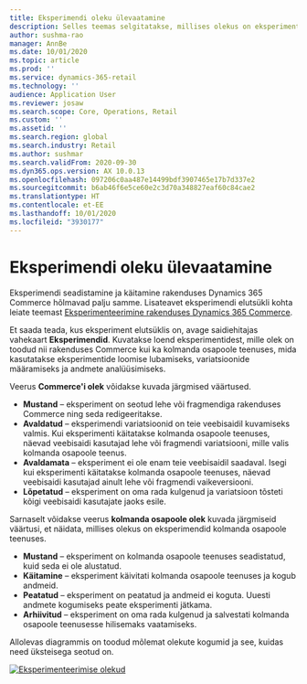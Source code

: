 ```yaml
---
title: Eksperimendi oleku ülevaatamine
description: Selles teemas selgitatakse, millises olekus on eksperiment oma elutsüklis rakenduses Dynamics 365 Commerce.
author: sushma-rao
manager: AnnBe
ms.date: 10/01/2020
ms.topic: article
ms.prod: ''
ms.service: dynamics-365-retail
ms.technology: ''
audience: Application User
ms.reviewer: josaw
ms.search.scope: Core, Operations, Retail
ms.custom: ''
ms.assetid: ''
ms.search.region: global
ms.search.industry: Retail
ms.author: sushmar
ms.search.validFrom: 2020-09-30
ms.dyn365.ops.version: AX 10.0.13
ms.openlocfilehash: 097206c0aa487e14499bdf3907465e17b7d337e2
ms.sourcegitcommit: b6ab46f6e5ce60e2c3d70a348827eaf60c84cae2
ms.translationtype: HT
ms.contentlocale: et-EE
ms.lasthandoff: 10/01/2020
ms.locfileid: "3930177"
---
```

# <a name="review-the-status-of-an-experiment"></a>Eksperimendi oleku ülevaatamine
Eksperimendi seadistamine ja käitamine rakenduses Dynamics 365 Commerce hõlmavad palju samme. Lisateavet eksperimendi elutsükli kohta leiate teemast [Eksperimenteerimine rakenduses Dynamics 365 Commerce](experimentation-overview.md).

Et saada teada, kus eksperiment elutsüklis on, avage saidiehitajas vahekaart **Eksperimendid**. Kuvatakse loend eksperimentidest, mille olek on toodud nii rakenduses Commerce kui ka kolmanda osapoole teenuses, mida kasutatakse eksperimentide loomise lubamiseks, variatsioonide määramiseks ja andmete analüüsimiseks.

Veerus **Commerce'i olek** võidakse kuvada järgmised väärtused. 
- **Mustand** – eksperiment on seotud lehe või fragmendiga rakenduses Commerce ning seda redigeeritakse.
- **Avaldatud** – eksperimendi variatsioonid on teie veebisaidil kuvamiseks valmis. Kui eksperimenti käitatakse kolmanda osapoole teenuses, näevad veebisaidi kasutajad lehe või fragmendi variatsiooni, mille valis kolmanda osapoole teenus.
- **Avaldamata** – eksperiment ei ole enam teie veebisaidil saadaval. Isegi kui eksperimenti käitatakse kolmanda osapoole teenuses, näevad veebisaidi kasutajad ainult lehe või fragmendi vaikeversiooni.
- **Lõpetatud** – eksperiment on oma rada kulgenud ja variatsioon tõsteti kõigi veebisaidi kasutajate jaoks esile.

Sarnaselt võidakse veerus **kolmanda osapoole olek** kuvada järgmiseid väärtusi, et näidata, millises olekus on eksperimendid kolmanda osapoole teenuses.
- **Mustand** – eksperiment on kolmanda osapoole teenuses seadistatud, kuid seda ei ole alustatud.
- **Käitamine** – eksperiment käivitati kolmanda osapoole teenuses ja kogub andmeid.
- **Peatatud** – eksperiment on peatatud ja andmeid ei koguta. Uuesti andmete kogumiseks peate eksperimenti jätkama.
- **Arhiivitud** – eksperiment on oma rada kulgenud ja salvestati kolmanda osapoole teenusesse hilisemaks vaatamiseks.

Allolevas diagrammis on toodud mõlemat olekute kogumid ja see, kuidas need üksteisega seotud on.

[ ![Eksperimenteerimise olekud](./media/experimentation_statuses.svg) ](./media/experimentation_statuses.svg#lightbox)
